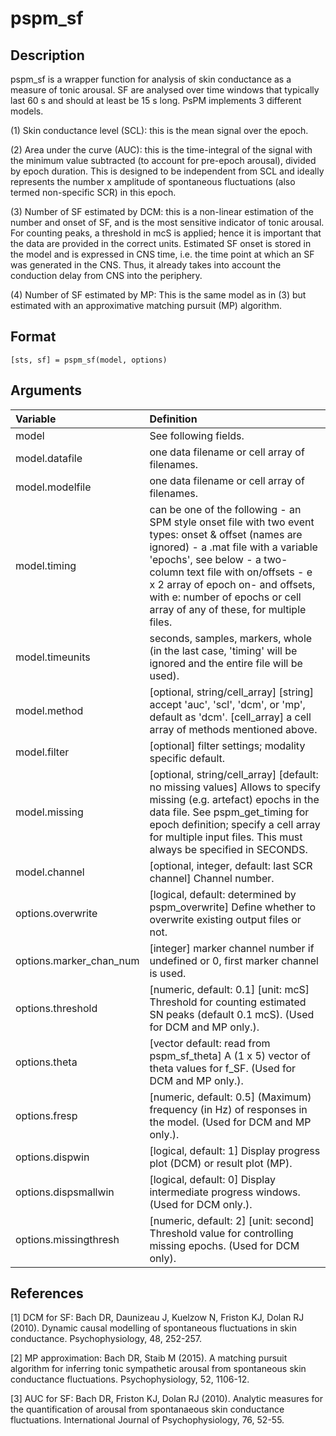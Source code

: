 # pspm_sf
## Description
pspm_sf is a wrapper function for analysis of skin conductance as a measure of tonic arousal. SF are analysed over time windows that typically last 60 s and should at least be 15 s long. PsPM implements 3 different models. 

(1) Skin conductance level (SCL): this is the mean signal over the epoch.

(2) Area under the curve (AUC): this is the time-integral of the signal with the minimum value subtracted (to account for pre-epoch arousal), divided by epoch duration. This is designed to be independent from SCL and ideally represents the number x amplitude of spontaneous fluctuations (also termed non-specific SCR) in this epoch. 

(3) Number of SF estimated by DCM: this is a non-linear estimation of the number and onset of SF, and is the most sensitive indicator of tonic arousal. For counting peaks, a threshold in mcS is applied; hence it is important that the data are provided in the correct units. Estimated SF onset is stored in the model and is expressed in CNS time, i.e. the time point at which an SF was generated in the CNS. Thus, it already takes into account the conduction delay from CNS into the periphery.

(4) Number of SF estimated by MP: This is the same model as in (3) but estimated with an approximative matching pursuit (MP) algorithm. 

## Format
`[sts, sf] = pspm_sf(model, options)`

## Arguments
| Variable | Definition |
|:--|:--|
| model | See following fields. |
| model.datafile | one data filename or cell array of filenames. |
| model.modelfile | one data filename or cell array of filenames. |
| model.timing | can be one of the following - an SPM style onset file with two event types: onset & offset (names are ignored) - a .mat file with a variable 'epochs', see below - a two-column text file with on/offsets - e x 2 array of epoch on- and offsets, with e: number of epochs or cell array of any of these, for multiple files. |
| model.timeunits | seconds, samples, markers, whole (in the last case, 'timing' will be ignored and the entire file will be used). |
| model.method | [optional, string/cell_array] [string] accept 'auc', 'scl', 'dcm', or 'mp', default as 'dcm'. [cell_array] a cell array of methods mentioned above. |
| model.filter | [optional] filter settings; modality specific default. |
| model.missing | [optional, string/cell_array] [default: no missing values] Allows to specify missing (e.g. artefact) epochs in the data file. See pspm_get_timing for epoch definition; specify a cell array for multiple input files. This must always be specified in SECONDS. |
| model.channel | [optional, integer, default: last SCR channel] Channel number. || options | See following fields. |
| options.overwrite | [logical, default: determined by pspm_overwrite] Define whether to overwrite existing output files or not. |
| options.marker_chan_num | [integer] marker channel number if undefined or 0, first marker channel is used. |
| options.threshold | [numeric, default: 0.1] [unit: mcS] Threshold for counting estimated SN peaks (default 0.1 mcS). (Used for DCM and MP only.). |
| options.theta | [vector default: read from pspm_sf_theta] A (1 x 5) vector of theta values for f_SF. (Used for DCM and MP only.). |
| options.fresp | [numeric, default: 0.5] (Maximum) frequency (in Hz) of responses in the model. (Used for DCM and MP only.). |
| options.dispwin | [logical, default: 1] Display progress plot (DCM) or result plot (MP). |
| options.dispsmallwin | [logical, default: 0] Display intermediate progress windows. (Used for DCM only.). |
| options.missingthresh | [numeric, default: 2] [unit: second] Threshold value for controlling missing epochs. (Used for DCM only). |
## References
[1] DCM for SF: Bach DR, Daunizeau J, Kuelzow N, Friston KJ, Dolan RJ (2010). Dynamic causal modelling of spontaneous fluctuations in skin conductance. Psychophysiology, 48, 252-257.

[2] MP approximation: Bach DR, Staib M (2015). A matching pursuit algorithm for inferring tonic sympathetic arousal from spontaneous skin conductance fluctuations. Psychophysiology, 52, 1106-12.

[3] AUC for SF: Bach DR, Friston KJ, Dolan RJ (2010). Analytic measures for the quantification of arousal from spontanaeous skin conductance fluctuations. International Journal of Psychophysiology, 76, 52-55.


